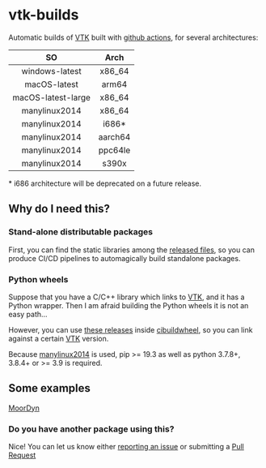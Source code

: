 # vtk-builds

Automatic builds of [VTK](https://vtk.org) built with
[github actions](https://github.com/features/actions), for several
architectures:

|        SO           |   Arch    |
| :-----------------: | :-------: |
|  windows-latest     |  x86_64   |
|  macOS-latest       |  arm64    |
|  macOS-latest-large |  x86_64   |
|  manylinux2014      |  x86_64   |
|  manylinux2014      |  i686\*   |
|  manylinux2014      |  aarch64  |
|  manylinux2014      |  ppc64le  |
|  manylinux2014      |  s390x    |

\* i686 architecture will be deprecated on a future release.

## Why do I need this?

### Stand-alone distributable packages

First, you can find the static libraries among the
[released files](https://github.com/sanguinariojoe/vtk-builds/releases), so
you can produce CI/CD pipelines to automagically build standalone packages.

### Python wheels

Suppose that you have a C/C++ library which links to [VTK](https://vtk.org),
and it has a Python wrapper. Then I am afraid building the Python wheels it is
not an easy path...

However, you can use
[these releases](https://github.com/sanguinariojoe/vtk-builds/releases) inside
[cibuildwheel](https://cibuildwheel.readthedocs.io/en/stable/), so you can
link against a certain [VTK](https://vtk.org) version.

Because [manylinux2014](https://github.com/pypa/manylinux) is used, pip >= 19.3
as well as python 3.7.8+, 3.8.4+ or >= 3.9 is required.

## Some examples

[MoorDyn](https://github.com/sanguinariojoe/MoorDyn/blob/v2/.github/workflows/build-test.yml)

### Do you have another package using this?

Nice! You can let us know either
[reporting an issue](https://github.com/sanguinariojoe/vtk-builds/issues) or
submitting a [Pull Request](https://github.com/sanguinariojoe/vtk-builds/pulls)

